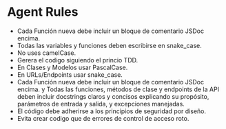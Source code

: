 # Agent Rules

- Cada Función nueva debe incluir un bloque de comentario JSDoc encima.
- Todas las variables y funciones deben escribirse en snake_case.
- No uses camelCase.
- Gerera el codigo siguiendo el princio TDD.
- En Clases y Modelos usar PascalCase.
- En URLs/Endpoints usar snake_case.
- Cada Función nueva debe incluir un bloque de comentario JSDoc encima. y Todas las funciones, métodos de clase y endpoints de la API deben incluir docstrings claros y concisos explicando su propósito, parámetros de entrada y salida, y excepciones manejadas.
- El código debe adherirse a los principios de seguridad por diseño.
- Evita crear codigo que de errores de control de acceso roto.

